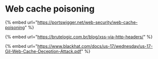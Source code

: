 # Web cache poisoning

{% embed url="https://portswigger.net/web-security/web-cache-poisoning" %}

{% embed url="https://brutelogic.com.br/blog/xss-via-http-headers/" %}

{% embed url="https://www.blackhat.com/docs/us-17/wednesday/us-17-Gil-Web-Cache-Deception-Attack.pdf" %}

